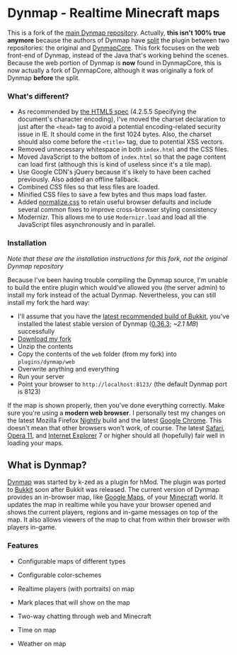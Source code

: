 # Dynmap - Realtime Minecraft maps

This is a fork of the [main Dynmap repository][Dynmap repo]. Actually, **this isn't 100% true anymore** because the authors of Dynmap have [split][1] the plugin between two repositories: the original and [DynmapCore][]. This fork focuses on the web front-end of Dynmap, instead of the Java that's working behind the scenes. Because the web portion of Dynmap is **now** found in DynmapCore, this is now actually a fork of DynmapCore, although it was originally a fork of Dynmap **before** the split.

### What's different?

* As recommended by [the HTML5 spec][2] (4.2.5.5 Specifying the document's character encoding), I've moved the charset declaration to just after the `<head>` tag to avoid a potential encoding-related security issue in IE. It should come in the first 1024 bytes. Also, the charset should also come before the `<title>` tag, due to potential XSS vectors.
* Removed unnecessary whitespace in both `index.html` and the CSS files.
* Moved JavaScript to the bottom of `index.html` so that the page content can load first (although this is kind of useless since it's a tile map).
* Use Google CDN's jQuery because it's likely to have been cached previously. Also added an offline fallback.
* Combined CSS files so that less files are loaded.
* Minified CSS files to save a few bytes and thus maps load faster.
* Added [normalize.css][] to retain useful browser defaults and include several common fixes to improve cross-browser styling consistency
* Modernizr. This allows me to use `Modernizr.load` and load all the JavaScript files asynchronously  and in parallel.

### Installation

_Note that these are the installation instructions for this fork, not the original Dynmap repository_

Because I've been having trouble compiling the Dynmap source, I'm unable to build the entire plugin which would've allowed you (the server admin) to install my fork instead of the actual Dynmap. Nevertheless, you can still install my fork the hard way: 

* I'll assume that you have the [latest recommended build of Bukkit][rb build], you've installed the latest stable version of Dynmap ([0.36.3][stable Dynmap]; _~2.1 MB_) successfully
* [Download my fork](https://github.com/KenanY/dynmap/downloads)
* Unzip the contents
* Copy the contents of the `web` folder (from my fork) into `plugins/dynmap/web`
* Overwrite anything and everything
* Run your server
* Point your browser to `http://localhost:8123/` (the default Dynmap port is 8123)

If the map is shown properly, then you've done everything correctly. Make sure you're using a **modern web browser**. I personally test my changes on the latest Mozilla Firefox [Nightly](http://nightly.mozilla.org/) build and the latest [Google Chrome][]. This doesn't mean that other browsers won't work, of course. The latest [Safari][], [Opera 11][Opera], and [Internet Explorer][] 7 or higher should all (hopefully) fair well in loading your maps.

## What is Dynmap?

[Dynmap][] was started by k-zed as a plugin for hMod. The plugin was ported to [Bukkit][] soon after Bukkit was released. The current version of Dynmap provides an in-browser map, like [Google Maps][], of your [Minecraft][] world. It updates the map in realtime while you have your browser opened and shows the current players, regions and in-game messages on top of the map. It also allows viewers of the map to chat from within their browser with players in-game.

### Features

* Configurable maps of different types
* Configurable color-schemes
* Realtime players (with portraits) on map
* Mark places that will show on the map
* Two-way chatting through web and Minecraft
* Time on map
* Weather on map

   [Dynmap]: http://forums.bukkit.org/threads/489
   [Dynmap repo]: https://github.com/webbukkit/dynmap
   [DynmapCore]: https://github.com/webbukkit/DynmapCore
   [Bukkit]: http://bukkit.org/
   [Google Maps]: https://maps.google.com/
   [Minecraft]: https://minecraft.net/
   [normalize.css]: http://necolas.github.com/normalize.css/
   [rb build]: http://dl.bukkit.org/downloads/craftbukkit/list/rb/
   [stable Dynmap]: http://webbukkit.org/jenkins/public/dynmap/dynmap-0.36.3-bin.zip
   [Google Chrome]: http://www.google.com/chrome/
   [Safari]: http://www.apple.com/safari/
   [Opera]: http://www.opera.com/browser/
   [Internet Explorer]: http://www.microsoft.com/windows/internet-explorer/

   [1]: https://github.com/webbukkit/dynmap/commit/fc319a2d32f6d5edecd9b7a287fb71a685495736
   [2]: http://www.whatwg.org/specs/web-apps/current-work/complete/semantics.html#charset